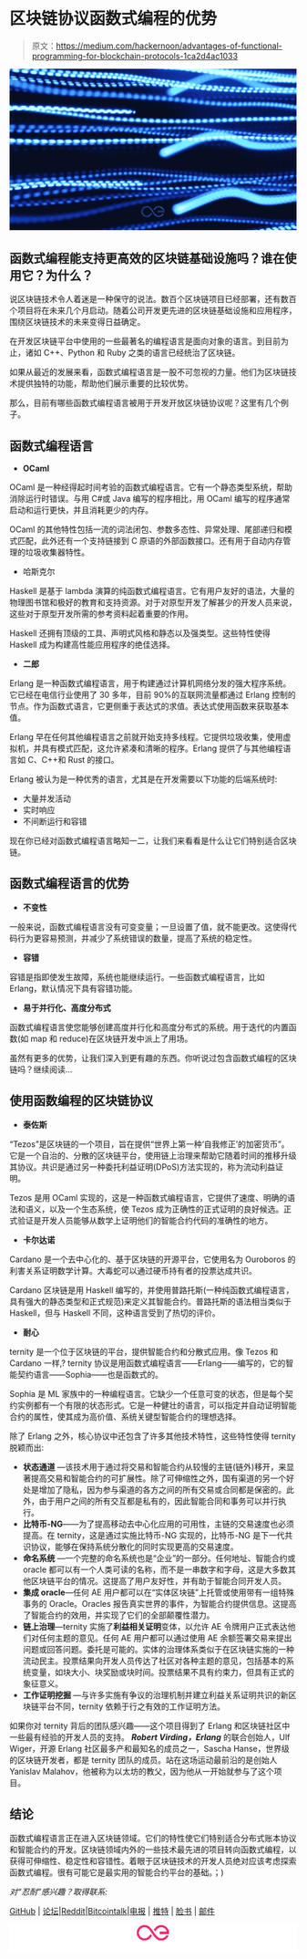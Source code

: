 # 区块链协议函数式编程的优势

> 原文：<https://medium.com/hackernoon/advantages-of-functional-programming-for-blockchain-protocols-1ca2d4ac1033>

![](img/b54aad0ba879bed1269e0e80e31da806.png)

## 函数式编程能支持更高效的区块链基础设施吗？谁在使用它？为什么？

说区块链技术令人着迷是一种保守的说法。数百个区块链项目已经部署，还有数百个项目将在未来几个月启动。随着公司开发更先进的区块链基础设施和应用程序，围绕区块链技术的未来变得日益确定。

在开发区块链平台中使用的一些最著名的编程语言是面向对象的语言。到目前为止，诸如 C++、Python 和 Ruby 之类的语言已经统治了区块链。

如果从最近的发展来看，函数式编程语言是一股不可忽视的力量。他们为区块链技术提供独特的功能，帮助他们展示重要的比较优势。

那么，目前有哪些函数式编程语言被用于开发开放区块链协议呢？这里有几个例子。

## 函数式编程语言

*   **OCaml**

OCaml 是一种经得起时间考验的函数式编程语言。它有一个静态类型系统，帮助消除运行时错误。与用 C#或 Java 编写的程序相比，用 OCaml 编写的程序通常启动和运行更快，并且消耗更少的内存。

OCaml 的其他特性包括一流的词法闭包、参数多态性、异常处理、尾部递归和模式匹配，此外还有一个支持链接到 C 原语的外部函数接口。还有用于自动内存管理的垃圾收集器特性。

*   哈斯克尔

Haskell 是基于 lambda 演算的纯函数式编程语言。它有用户友好的语法，大量的物理图书馆和极好的教育和支持资源。对于对原型开发了解甚少的开发人员来说，这些对于原型开发所需的参考资料起着重要的作用。

Haskell 还拥有顶级的工具、声明式风格和静态以及强类型。这些特性使得 Haskell 成为构建高性能应用程序的绝佳选择。

*   **二郎**

Erlang 是一种函数式编程语言，用于构建通过计算机网络分发的强大程序系统。它已经在电信行业使用了 30 多年，目前 90%的互联网流量都通过 Erlang 控制的节点。作为函数式语言，它更侧重于表达式的求值。表达式使用函数来获取基本值。

Erlang 早在任何其他编程语言之前就开始支持多线程。它提供垃圾收集，使用虚拟机，并具有模式匹配，这允许紧凑和清晰的程序。Erlang 提供了与其他编程语言如 C、C++和 Rust 的接口。

Erlang 被认为是一种优秀的语言，尤其是在开发需要以下功能的后端系统时:

*   大量并发活动
*   实时响应
*   不间断运行和容错

现在你已经对函数式编程语言略知一二，让我们来看看是什么让它们特别适合区块链。

## 函数式编程语言的优势

*   **不变性**

一般来说，函数式编程语言没有可变变量；一旦设置了值，就不能更改。这使得代码行为更容易预测，并减少了系统错误的数量，提高了系统的稳定性。

*   **容错**

容错是指即使发生故障，系统也能继续运行。一些函数式编程语言，比如 Erlang，默认情况下具有容错功能。

*   **易于并行化、高度分布式**

函数式编程语言使您能够创建高度并行化和高度分布式的系统。用于迭代的内置函数(如 map 和 reduce)在区块链开发中派上了用场。

虽然有更多的优势，让我们深入到更有趣的东西。你听说过包含函数式编程的区块链吗？继续阅读…

## 使用函数编程的区块链协议

*   **泰佐斯**

“Tezos”是区块链的一个项目，旨在提供“世界上第一种‘自我修正’的加密货币”。它是一个自治的、分散的区块链平台，使用链上治理来帮助它随着时间的推移升级其协议。共识是通过另一种委托利益证明(DPoS)方法实现的，称为流动利益证明。

Tezos 是用 OCaml 实现的，这是一种函数式编程语言，它提供了速度、明确的语法和语义，以及一个生态系统，使 Tezos 成为正确性的正式证明的良好候选。正式验证是开发人员能够从数学上证明他们的智能合约代码的准确性的地方。

*   **卡尔达诺**

Cardano 是一个去中心化的、基于区块链的开源平台，它使用名为 Ouroboros 的利害关系证明数学计算。大毒蛇可以通过硬币持有者的投票达成共识。

Cardano 区块链是用 Haskell 编写的，并使用普路托斯(一种纯函数式编程语言，具有强大的静态类型和正式规范)来定义其智能合约。普路托斯的语法相当类似于 Haskell，但与 Haskell 不同，这种语言受到了热切的评价。

*   **耐心**

ternity 是一个位于区块链的平台，提供智能合约和分散式应用。像 Tezos 和 Cardano 一样,? ternity 协议是用函数式编程语言——Erlang——编写的，它的智能契约语言——Sophia——也是函数式的。

Sophia 是 ML 家族中的一种编程语言。它缺少一个任意可变的状态，但是每个契约实例都有一个有限的状态形式。它是一种健壮的语言，可以指定并自动证明智能合约的属性，使其成为高价值、系统关键型智能合约的理想选择。

除了 Erlang 之外，核心协议中还包含了许多其他技术特性，这些特性使得 ternity 脱颖而出:

*   **状态通道** —该技术用于通过将交易和智能合约从较慢的主链(链外)移开，来显著提高交易和智能合约的可扩展性。除了可伸缩性之外，国有渠道的另一个好处是增加了隐私，因为参与渠道的各方之间的所有交易或合同都是保密的。此外，由于用户之间的所有交互都是私有的，因此智能合同和事务可以并行执行。
*   **比特币-NG**——为了提高移动去中心化应用的可用性，主链的交易速度也必须提高。在 ternity，这是通过实施比特币-NG 实现的，比特币-NG 是下一代共识协议，能够在保持系统分散化的同时实现更高的交易速度。
*   **命名系统** —一个完整的命名系统也是“企业”的一部分。任何地址、智能合约或 oracle 都可以有一个人类可读的名称，而不是一串数字和字母，这是大多数其他区块链平台的情况。这提高了用户友好性，并有助于智能合同开发人员。
*   **集成 oracle**—任何 AE 用户都可以在“实体区块链”上托管或使用带有一组特殊事务的 Oracle。Oracles 报告真实世界的事件，为智能合约提供信息。这提高了智能合约的效用，并实现了它们的全部颠覆性潜力。
*   **链上治理**—ternity 实施了**利益相关证明**变体，以允许 AE 令牌用户正式表达他们对任何主题的意见。任何 AE 用户都可以通过使用 AE 余额签署交易来提出问题或回答问题。委托是可能的。实体的治理体系类似于在区块链实施的一种流动民主。投票结果向开发人员传达了社区对各种主题的意见，包括基本的系统变量，如块大小、块奖励或块时间。投票结果不具有约束力，但具有正式的象征意义。
*   **工作证明挖掘** —与许多实施有争议的治理机制并建立利益关系证明共识的新区块链平台不同，ternity 依赖于行之有效的工作证明方法。

如果你对 ternity 背后的团队感兴趣——这个项目得到了 Erlang 和区块链社区中一些最有经验的开发人员的支持。 ***Robert Virding，Erlang*** 的联合创始人，Ulf Wiger，开源 Erlang 社区最多产和最知名的成员之一，Sascha Hanse，世界级的区块链开发者，都是 ternity 团队的成员。站在这场运动最前沿的是创始人 Yanislav Malahov，他被称为以太坊的教父，因为他从一开始就参与了这个项目。

## 结论

函数式编程语言正在进入区块链领域。它们的特性使它们特别适合分布式账本协议和智能合约的开发。区块链领域内外的一些技术最先进的项目转向函数式编程，以获得可伸缩性、稳定性和容错性。着眼于区块链技术的开发人员绝对应该考虑探索函数式编程。很有可能它是最实用的智能合约平台的基础。；)

*对“忍耐”感兴趣？取得联系:*

[GitHub](https://github.com/aeternity) | [论坛](http://forum.aeternity.com/)|[Reddit](https://www.reddit.com/r/Aeternity/)|[Bitcointalk](https://bitcointalk.org/index.php?topic=1733140.0)|[电报](https://t.me/aeternity) | [推特](https://twitter.com/aeternity) | [脸书](https://www.facebook.com/aeternityproject/) | [邮件](mailto:info@aeternity.com)

![](img/bd40ea8b8e6090a483e65057e39da38c.png)